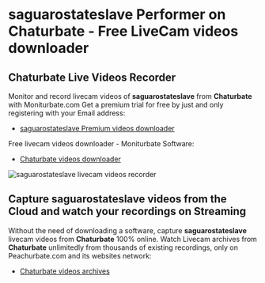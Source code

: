 # saguarostateslave Performer on Chaturbate - Free LiveCam videos downloader

## Chaturbate Live Videos Recorder

Monitor and record livecam videos of **saguarostateslave** from **Chaturbate** with Moniturbate.com
Get a premium trial for free by just and only registering with your Email address:
* [saguarostateslave Premium videos downloader](https://moniturbate.com/request-demo-licence-key.html)

Free livecam videos downloader - Moniturbate Software:
* [Chaturbate videos downloader](https://moniturbate.com/moniturbate-download-software.html)

![saguarostateslave livecam videos recorder](https://peachurnet.com/templates/moniturbate-software.png)


## Capture saguarostateslave videos from the Cloud and watch your recordings on Streaming

Without the need of downloading a software, capture **saguarostateslave** livecam videos from **Chaturbate** 100% online.
Watch Livecam archives from **Chaturbate** unlimitedly from thousands of existing recordings, only on Peachurbate.com and its websites network:
* [Chaturbate videos archives](https://peachurnet.com/)